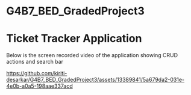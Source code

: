 # G4B7_BED_GradedProject3
# Ticket Tracker Application
Below is the screen recorded video of the application showing CRUD actions and search bar


https://github.com/kiriti-desarkar/G4B7_BED_GradedProject3/assets/13389841/5a679da2-031e-4e0b-a0a5-198aae337acd

